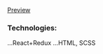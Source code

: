 [Preview](https://kostyapenyavskiy.github.io/shop/)

### Technologies:
...React+Redux
...HTML, SCSS
